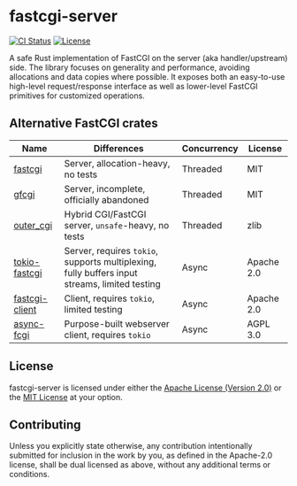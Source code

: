 # fastcgi-server
[![CI Status](https://github.com/TheJokr/fastcgi-server/actions/workflows/ci.yml/badge.svg)](https://github.com/TheJokr/fastcgi-server/actions/workflows/ci.yml)
[![License](https://img.shields.io/badge/license-Apache--2.0%2FMIT-informational)](#license)

A safe Rust implementation of FastCGI on the server (aka handler/upstream) side.
The library focuses on generality and performance, avoiding allocations and data
copies where possible. It exposes both an easy-to-use high-level request/response
interface as well as lower-level FastCGI primitives for customized operations.

## Alternative FastCGI crates
| Name | Differences | Concurrency | License |
| ---- | ----------- | ----------- | ------- |
| [fastcgi](https://crates.io/crates/fastcgi) | Server, allocation-heavy, no tests | Threaded | MIT |
| [gfcgi](https://crates.io/crates/gfcgi) | Server, incomplete, officially abandoned | Threaded | MIT |
| [outer_cgi](https://crates.io/crates/outer_cgi) | Hybrid CGI/FastCGI server, `unsafe`-heavy, no tests | Threaded | zlib |
| [tokio-fastcgi](https://crates.io/crates/tokio-fastcgi) | Server, requires `tokio`, supports multiplexing, fully buffers input streams, limited testing | Async | Apache 2.0 |
| [fastcgi-client](https://crates.io/crates/fastcgi-client) | Client, requires `tokio`, limited testing | Async | Apache 2.0 |
| [async-fcgi](https://crates.io/crates/async-fcgi) | Purpose-built webserver client, requires `tokio` | Async | AGPL 3.0 |

## License
fastcgi-server is licensed under either the [Apache License (Version 2.0)](LICENSE-APACHE)
or the [MIT License](LICENSE-MIT) at your option.

## Contributing
Unless you explicitly state otherwise, any contribution intentionally submitted
for inclusion in the work by you, as defined in the Apache-2.0 license, shall be
dual licensed as above, without any additional terms or conditions.
